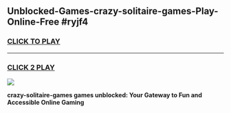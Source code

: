 
## Unblocked-Games-crazy-solitaire-games-Play-Online-Free #ryjf4
<h3>
<a href="https://us.freeplayer.one?title=crazy-solitaire-games&ref=10M">CLICK TO PLAY</a></h3>
<hr>

<h3>
<a href="https://us.freeplayer.one?title=crazy-solitaire-games&ref=10M">CLICK 2 PLAY</a>
  
</h3>

<a href="https://us.freeplayer.one?title=crazy-solitaire-games&ref=10M"><img src="https://clearcache.store/games.png"></a>


**crazy-solitaire-games games unblocked: Your Gateway to Fun and Accessible Online Gaming**
